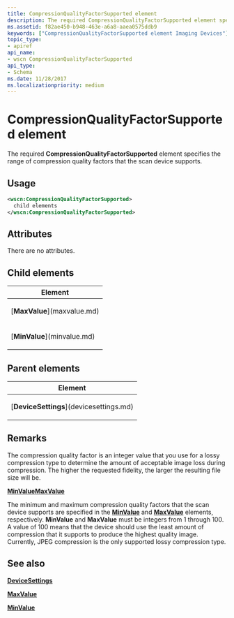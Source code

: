 ```yaml
---
title: CompressionQualityFactorSupported element
description: The required CompressionQualityFactorSupported element specifies the range of compression quality factors that the scan device supports.
ms.assetid: f82ae450-b948-463e-a6a8-aaea0575ddb9
keywords: ["CompressionQualityFactorSupported element Imaging Devices"]
topic_type:
- apiref
api_name:
- wscn CompressionQualityFactorSupported
api_type:
- Schema
ms.date: 11/28/2017
ms.localizationpriority: medium
---
```


# CompressionQualityFactorSupported element


The required **CompressionQualityFactorSupported** element specifies the range of compression quality factors that the scan device supports.

Usage
-----

```xml
<wscn:CompressionQualityFactorSupported>
  child elements
</wscn:CompressionQualityFactorSupported>
```

Attributes
----------

There are no attributes.

## Child elements


<table>
<colgroup>
<col width="100%" />
</colgroup>
<thead>
<tr class="header">
<th>Element</th>
</tr>
</thead>
<tbody>
<tr class="odd">
<td><p>[<strong>MaxValue</strong>](maxvalue.md)</p></td>
</tr>
<tr class="even">
<td><p>[<strong>MinValue</strong>](minvalue.md)</p></td>
</tr>
</tbody>
</table>

## Parent elements


<table>
<colgroup>
<col width="100%" />
</colgroup>
<thead>
<tr class="header">
<th>Element</th>
</tr>
</thead>
<tbody>
<tr class="odd">
<td><p>[<strong>DeviceSettings</strong>](devicesettings.md)</p></td>
</tr>
</tbody>
</table>

Remarks
-------

The compression quality factor is an integer value that you use for a lossy compression type to determine the amount of acceptable image loss during compression. The higher the requested fidelity, the larger the resulting file size will be.

[**MinValue**](minvalue.md)[**MaxValue**](maxvalue.md)

The minimum and maximum compression quality factors that the scan device supports are specified in the [**MinValue**](minvalue.md) and [**MaxValue**](maxvalue.md) elements, respectively. **MinValue** and **MaxValue** must be integers from 1 through 100. A value of 100 means that the device should use the least amount of compression that it supports to produce the highest quality image. Currently, JPEG compression is the only supported lossy compression type.

## See also


[**DeviceSettings**](devicesettings.md)

[**MaxValue**](maxvalue.md)

[**MinValue**](minvalue.md)

 

 






